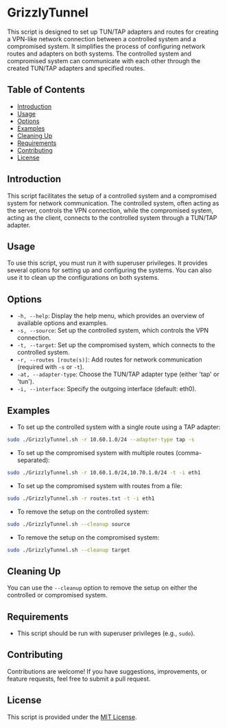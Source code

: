 # GrizzlyTunnel

This script is designed to set up TUN/TAP adapters and routes for creating a VPN-like network connection between a controlled system and a compromised system. It simplifies the process of configuring network routes and adapters on both systems. The controlled system and compromised system can communicate with each other through the created TUN/TAP adapters and specified routes.

## Table of Contents

- [Introduction](#introduction)
- [Usage](#usage)
- [Options](#options)
- [Examples](#examples)
- [Cleaning Up](#cleaning-up)
- [Requirements](#requirements)
- [Contributing](#contributing)
- [License](#license)

## Introduction

This script facilitates the setup of a controlled system and a compromised system for network communication. The controlled system, often acting as the server, controls the VPN connection, while the compromised system, acting as the client, connects to the controlled system through a TUN/TAP adapter.

## Usage

To use this script, you must run it with superuser privileges. It provides several options for setting up and configuring the systems. You can also use it to clean up the configurations on both systems.

## Options

- `-h, --help`: Display the help menu, which provides an overview of available options and examples.
- `-s, --source`: Set up the controlled system, which controls the VPN connection.
- `-t, --target`: Set up the compromised system, which connects to the controlled system.
- `-r, --routes [route(s)]`: Add routes for network communication (required with `-s` or `-t`).
- `-at, --adapter-type`: Choose the TUN/TAP adapter type (either 'tap' or 'tun').
- `-i, --interface`: Specify the outgoing interface (default: eth0).

## Examples

- To set up the controlled system with a single route using a TAP adapter:

```bash
sudo ./GrizzlyTunnel.sh -r 10.60.1.0/24 --adapter-type tap -s
```

- To set up the compromised system with multiple routes (comma-separated):

```bash
sudo ./GrizzlyTunnel.sh -r 10.60.1.0/24,10.70.1.0/24 -t -i eth1
```

- To set up the compromised system with routes from a file:

```bash
sudo ./GrizzlyTunnel.sh -r routes.txt -t -i eth1
```

- To remove the setup on the controlled system:

```bash
sudo ./GrizzlyTunnel.sh --cleanup source
```

- To remove the setup on the compromised system:

```bash
sudo ./GrizzlyTunnel.sh --cleanup target
```


## Cleaning Up

You can use the `--cleanup` option to remove the setup on either the controlled or compromised system.

## Requirements

- This script should be run with superuser privileges (e.g., `sudo`).

## Contributing

Contributions are welcome! If you have suggestions, improvements, or feature requests, feel free to submit a pull request.

## License

This script is provided under the [MIT License](LICENSE).
